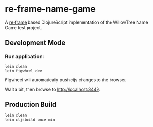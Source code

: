 # re-frame-name-game

A [re-frame](https://github.com/Day8/re-frame) based ClojureScript implementation of the WillowTree Name Game test project.

## Development Mode

### Run application:

```
lein clean
lein figwheel dev
```

Figwheel will automatically push cljs changes to the browser.

Wait a bit, then browse to [http://localhost:3449](http://localhost:3449).

## Production Build

```
lein clean
lein cljsbuild once min
```

